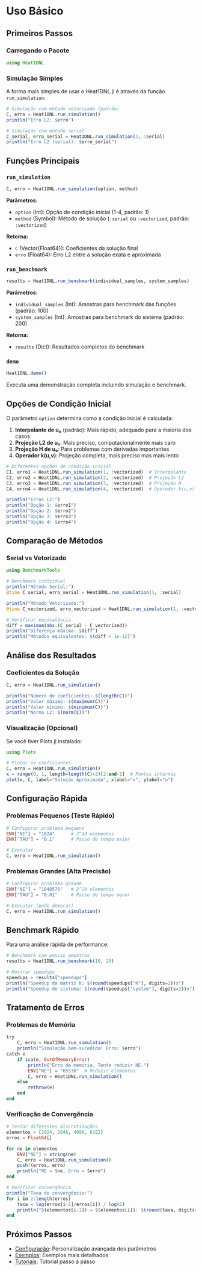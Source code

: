 # Uso Básico

## Primeiros Passos

### Carregando o Pacote

```julia
using Heat1DNL
```

### Simulação Simples

A forma mais simples de usar o Heat1DNL.jl é através da função `run_simulation`:

```julia
# Simulação com método vetorizado (padrão)
C, erro = Heat1DNL.run_simulation()
println("Erro L2: $erro")

# Simulação com método serial
C_serial, erro_serial = Heat1DNL.run_simulation(1, :serial)
println("Erro L2 (serial): $erro_serial")
```

## Funções Principais

### `run_simulation`

```julia
C, erro = Heat1DNL.run_simulation(option, method)
```

**Parâmetros:**

- `option` (Int): Opção de condição inicial (1-4, padrão: 1)
- `method` (Symbol): Método de solução (`:serial` ou `:vectorized`, padrão: `:vectorized`)

**Retorna:**

- `C` (Vector{Float64}): Coeficientes da solução final
- `erro` (Float64): Erro L2 entre a solução exata e aproximada

### `run_benchmark`

```julia
results = Heat1DNL.run_benchmark(individual_samples, system_samples)
```

**Parâmetros:**

- `individual_samples` (Int): Amostras para benchmark das funções (padrão: 100)
- `system_samples` (Int): Amostras para benchmark do sistema (padrão: 200)

**Retorna:**

- `results` (Dict): Resultados completos do benchmark

### `demo`

```julia
Heat1DNL.demo()
```

Executa uma demonstração completa incluindo simulação e benchmark.

## Opções de Condição Inicial

O parâmetro `option` determina como a condição inicial é calculada:

1. **Interpolante de u₀** (padrão): Mais rápido, adequado para a maioria dos casos
2. **Projeção L2 de u₀**: Mais preciso, computacionalmente mais caro
3. **Projeção H de u₀**: Para problemas com derivadas importantes
4. **Operador k(u,v)**: Projeção completa, mais preciso mas mais lento

```julia
# Diferentes opções de condição inicial
C1, erro1 = Heat1DNL.run_simulation(1, :vectorized)  # Interpolante
C2, erro2 = Heat1DNL.run_simulation(2, :vectorized)  # Projeção L2
C3, erro3 = Heat1DNL.run_simulation(3, :vectorized)  # Projeção H
C4, erro4 = Heat1DNL.run_simulation(4, :vectorized)  # Operador k(u,v)

println("Erros L2:")
println("Opção 1: $erro1")
println("Opção 2: $erro2")
println("Opção 3: $erro3")
println("Opção 4: $erro4")
```

## Comparação de Métodos

### Serial vs Vetorizado

```julia
using BenchmarkTools

# Benchmark individual
println("Método Serial:")
@time C_serial, erro_serial = Heat1DNL.run_simulation(1, :serial)

println("Método Vetorizado:")
@time C_vectorized, erro_vectorized = Heat1DNL.run_simulation(1, :vectorized)

# Verificar equivalência
diff = maximum(abs.(C_serial - C_vectorized))
println("Diferença máxima: $diff")
println("Métodos equivalentes: $(diff < 1e-12)")
```

## Análise dos Resultados

### Coeficientes da Solução

```julia
C, erro = Heat1DNL.run_simulation()

println("Número de coeficientes: $(length(C))")
println("Valor máximo: $(maximum(C))")
println("Valor mínimo: $(minimum(C))")
println("Norma L2: $(norm(C))")
```

### Visualização (Opcional)

Se você tiver Plots.jl instalado:

```julia
using Plots

# Plotar os coeficientes
C, erro = Heat1DNL.run_simulation()
x = range(0, 1, length=length(C)+2)[2:end-1]  # Pontos internos
plot(x, C, label="Solução Aproximada", xlabel="x", ylabel="u")
```

## Configuração Rápida

### Problemas Pequenos (Teste Rápido)

```julia
# Configurar problema pequeno
ENV["NE"] = "1024"      # 2^10 elementos
ENV["TAU"] = "0.1"      # Passo de tempo maior

# Executar
C, erro = Heat1DNL.run_simulation()
```

### Problemas Grandes (Alta Precisão)

```julia
# Configurar problema grande
ENV["NE"] = "1048576"   # 2^20 elementos
ENV["TAU"] = "0.01"     # Passo de tempo menor

# Executar (pode demorar)
C, erro = Heat1DNL.run_simulation()
```

## Benchmark Rápido

Para uma análise rápida de performance:

```julia
# Benchmark com poucas amostras
results = Heat1DNL.run_benchmark(10, 20)

# Mostrar speedups
speedups = results["speedups"]
println("Speedup da matriz K: $(round(speedups["K"], digits=2))x")
println("Speedup do sistema: $(round(speedups["system"], digits=2))x")
```

## Tratamento de Erros

### Problemas de Memória

```julia
try
    C, erro = Heat1DNL.run_simulation()
    println("Simulação bem-sucedida! Erro: $erro")
catch e
    if isa(e, OutOfMemoryError)
        println("Erro de memória. Tente reduzir NE.")
        ENV["NE"] = "65536"  # Reduzir elementos
        C, erro = Heat1DNL.run_simulation()
    else
        rethrow(e)
    end
end
```

### Verificação de Convergência

```julia
# Testar diferentes discretizações
elementos = [1024, 2048, 4096, 8192]
erros = Float64[]

for ne in elementos
    ENV["NE"] = string(ne)
    C, erro = Heat1DNL.run_simulation()
    push!(erros, erro)
    println("NE = $ne, Erro = $erro")
end

# Verificar convergência
println("Taxa de convergência:")
for i in 2:length(erros)
    taxa = log(erros[i-1]/erros[i]) / log(2)
    println("$(elementos[i-1]) → $(elementos[i]): $(round(taxa, digits=2))")
end
```

## Próximos Passos

- [Configuração](configuration.md): Personalização avançada dos parâmetros
- [Exemplos](examples.md): Exemplos mais detalhados
- [Tutoriais](../tutorials/first_example.md): Tutorial passo a passo
